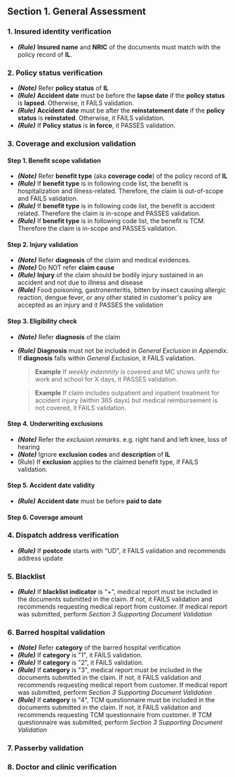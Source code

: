 ## Section 1. General Assessment
### 1. Insured identity verification
* **_(Rule)_** **Insured name** and **NRIC** of the documents must match with the policy record of **IL**.

### 2. Policy status verification
* **_(Note)_** Refer **policy status** of **IL**
* **_(Rule)_** **Accident date** must be before the **lapse date** if the **policy status** is **lapsed**. Otherwise, it FAILS validation.
* **_(Rule)_** **Accident date** must be after the **reinstatement date** if the **policy status** is **reinstated**. Otherwise, it FAILS validation.
* **_(Rule)_** If **Policy status** is **in force**, it PASSES validation.
         
### 3. Coverage and exclusion validation
#### Step 1. Benefit scope validation
* **_(Note)_** Refer **benefit type** (aka **coverage code**) of the policy record of **IL**
* **_(Rule)_** If **benefit type** is in following code list, the benefit is hospitalization and illness-related. Therefore, the claim is out-of-scope and FAILS validation.
* **_(Rule)_** If **benefit type** is in following code list, the benefit is accident related. Therefore the claim is in-scope and PASSES validation.
* **_(Rule)_** If **benefit type** is in following code list, the benefit is TCM. Therefore the claim is in-scope and PASSES validation.

#### Step 2. Injury validation
* **_(Note)_** Refer **diagnosis** of the claim and medical evidences.
* **_(Note)_** Do NOT refer **claim cause**
* **_(Rule)_** **Injury** of the claim should be bodily injury sustained in an accident and not due to illness and disease
* **_(Rule)_** Food poisoning, gastronenteritis, bitten by insect causing allergic reaction, dengue fever, or any other stated in customer's policy are accepted as an injury and it PASSES the validation

#### Step 3. Eligibility check
* **_(Note)_** Refer **diagnosis** of the claim
* **_(Rule)_** **Diagnosis** must not be included in *General Exclusion* in *Appendix*. If **diagnosis** falls within *General Exclusion*, it FAILS validation. 

  > **Example**
  > If *weekly indemnity* is covered and MC shows unfit for work and school for X days, it PASSES validation.

  > **Example**
  > If claim includes outpatient and inpatient treatment for accident injury (within 365 days) but medical reimbursement is not covered, it FAILS validation.

#### Step 4. Underwriting exclusions
* **_(Note)_** Refer the *exclusion remarks*. e.g. right hand and left knee, loss of hearing
* **_(Note)_** Ignore **exclusion codes** and **description** of **IL**
* (Rule) If **exclusion** applies to the claimed benefit type, if FAILS validation.

#### Step 5. Accident date validity
* **_(Rule)_** **Accident date** must be before **paid to date**

#### Step 6. Coverage amount

### 4. Dispatch address verification
* **_(Rule)_** If **postcode** starts with "UD", it FAILS validation and recommends address update

### 5. Blacklist
* **_(Rule)_** If **blacklist indicator** is "+", medical report must be included in the documents submitted in the claim. If not, it FAILS validation and recommends requesting medical report from customer. If medical report was submitted, perform *Section 3 Supporting Document Validation* 

### 6. Barred hospital validation
* **_(Note)_** Refer **category** of the barred hospital verification
* **_(Rule)_** If **category** is "1", it FAILS validation.
* **_(Rule)_** If **category** is "2", it FAILS validation.
* **_(Rule)_** If **category** is "3", medical report must be included in the documents submitted in the claim. If not, it FAILS validation and recommends requesting medical report from customer. If medical report was submitted, perform *Section 3 Supporting Document Validation* 
* **_(Rule)_** If **category** is "4", TCM questionnaire must be included in the documents submitted in the claim. If not, it FAILS validation and recommends requesting TCM questionnaire from customer. If TCM questionnaire was submitted, perform *Section 3 Supporting Document Validation* 


### 7. Passerby validation
### 8. Doctor and clinic verification
